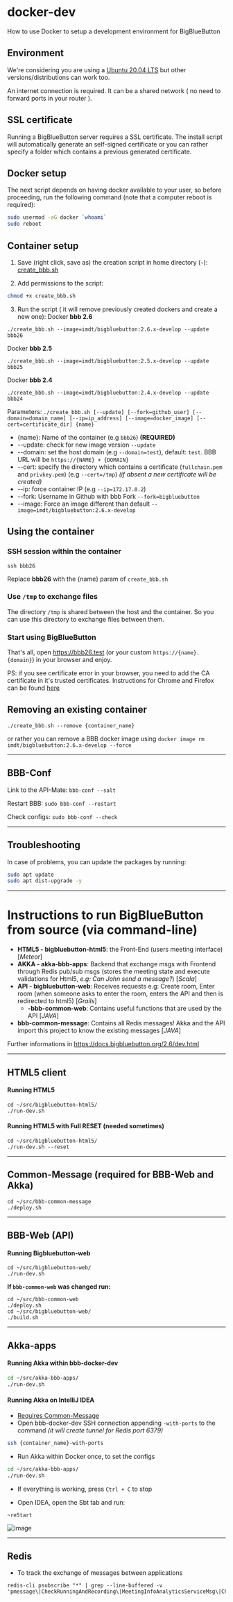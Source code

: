 # docker-dev

How to use Docker to setup a development environment for BigBlueButton

## Environment

We're considering you are using a [Ubuntu 20.04 LTS](https://ubuntu.com/download/desktop) but other versions/distributions can work too.

An internet connection is required. It can be a shared network ( no need to forward ports in your router ).

## SSL certificate

Running a BigBlueButton server requires a SSL certificate. The install script will automatically generate an self-signed certificate or you can rather specify a folder which contains a previous generated certificate.


## Docker setup

The next script depends on having docker available to your user, so before proceeding, run the following command (note that a computer reboot is required):

```sh
sudo usermod -aG docker `whoami`
sudo reboot
```

## Container setup

1. Save (right click, save as) the creation script in home directory (`~`): [create_bbb.sh](create_bbb.sh?raw=1)

2. Add permissions to the script:
```sh
chmod +x create_bbb.sh
```

3. Run the script ( it will remove previously created dockers and create a new one):
Docker **bbb 2.6**
```
./create_bbb.sh --image=imdt/bigbluebutton:2.6.x-develop --update bbb26
```
Docker **bbb 2.5**
```
./create_bbb.sh --image=imdt/bigbluebutton:2.5.x-develop --update bbb25
```
Docker **bbb 2.4**
```
./create_bbb.sh --image=imdt/bigbluebutton:2.4.x-develop --update bbb24
```


Parameters:
`./create_bbb.sh [--update] [--fork=github_user] [--domain=domain_name] [--ip=ip_address] [--image=docker_image] [--cert=certificate_dir] {name}`
- {name}: Name of the container (e.g `bbb26`) **(REQUIRED)**
- --update: check for new image version `--update`
- --domain: set the host domain (e.g `--domain=test`), default: `test`. BBB URL will be `https://{NAME} + {DOMAIN}`
- --cert: specify the directory which contains a certificate (`fullchain.pem` and `privkey.pem`) (e.g `--cert=/tmp`) *(if absent a new certificate will be created)*
- --ip: force container IP (e.g `--ip=172.17.0.2`)
- --fork: Username in Github with bbb Fork `--fork=bigbluebutton`
- --image: Force an image different than default `--image=imdt/bigbluebutton:2.6.x-develop`
## Using the container

### SSH session within the container
``` 
ssh bbb26
``` 
Replace **bbb26** with the {name} param of `create_bbb.sh`


### Use `/tmp` to exchange files
The directory `/tmp` is shared between the host and the container. So you can use this directory to exchange files between them.

### Start using BigBlueButton

That's all, open https://bbb26.test (or your custom `https://{name}.{domain}`) in your browser and enjoy.

PS: if you see certificate error in your browser, you need to add the CA certificate in it's trusted certificates. Instructions for Chrome and Firefox can be found [here](https://github.com/bigbluebutton/docker-dev/issues/1)

##  Removing an existing container
``` 
./create_bbb.sh --remove {container_name}
``` 

or rather you can remove a BBB docker image using `docker image rm imdt/bigbluebutton:2.6.x-develop --force`


---
## BBB-Conf
Link to the API-Mate: `bbb-conf --salt`

Restart BBB: `sudo bbb-conf --restart`

Check configs: `sudo bbb-conf --check`

---
## Troubleshooting

In case of problems, you can update the packages by running:

```sh
sudo apt update
sudo apt dist-upgrade -y
```

---
# Instructions to run BigBlueButton from source (via command-line)
- **HTML5 - bigbluebutton-html5**: the Front-End (users meeting interface) [*Meteor*]
- **AKKA - akka-bbb-apps**: Backend that exchange msgs with Frontend through Redis pub/sub msgs (stores the meeting state and execute validations for Html5, *e.g: Can John send a message?*) [*Scala*]
- **API - bigbluebutton-web**: Receives requests e.g: Create room, Enter room (when someone asks to enter the room, enters the API and then is redirected to html5) [*Grails*]
    - **-bbb-common-web**: Contains useful functions that are used by the API [*JAVA*]
- **bbb-common-message**: Contains all Redis messages! Akka and the API import this project to know the existing messages [*JAVA*]

Further informations in https://docs.bigbluebutton.org/2.6/dev.html

---
## HTML5 client

#### Running HTML5
```
cd ~/src/bigbluebutton-html5/
./run-dev.sh
```

#### Running HTML5 with **Full RESET** (needed sometimes)
```
cd ~/src/bigbluebutton-html5/
./run-dev.sh --reset
```

---
## Common-Message (required for BBB-Web and Akka)
```
cd ~/src/bbb-common-message
./deploy.sh
``` 

---
## BBB-Web (API)

#### Running Bigbluebutton-web
```
cd ~/src/bigbluebutton-web/
./run-dev.sh
```

**If `bbb-common-web` was changed run:**
```
cd ~/src/bbb-common-web
./deploy.sh
cd ~/src/bigbluebutton-web/
./build.sh
```


---
## Akka-apps

#### Running Akka within **bbb-docker-dev**
```bash
cd ~/src/akka-bbb-apps/
./run-dev.sh
```

#### Running Akka on **IntelliJ IDEA**
- [Requires Common-Message](#common-message-required-for-bbb-web-and-akka)
- Open bbb-docker-dev SSH connection appending `-with-ports` to the command *(it will create tunnel for Redis port 6379)*
```bash
ssh {container_name}-with-ports
```
- Run Akka within Docker once, to set the configs
```bash
cd ~/src/akka-bbb-apps/
./run-dev.sh
```
- If everything is working, press `Ctrl + C` to stop

- Open IDEA, open the Sbt tab and run:
```
~reStart
```
![image](https://user-images.githubusercontent.com/5660191/158892260-8356d117-3be8-424a-aa24-ca405511f4e5.png)


---
## Redis
- To track the exchange of messages between applications 
```
redis-cli psubscribe "*" | grep --line-buffered -v 'pmessage\|CheckRunningAndRecording\|MeetingInfoAnalyticsServiceMsg\|CheckAliveP\|GetUsersStatusToVoiceConfSysMsg\|SendCursorPosition\|DoLatencyTracerMsg'
```
